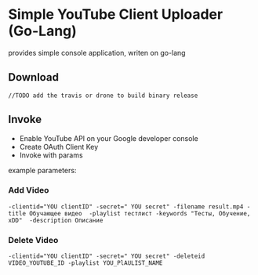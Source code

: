 ﻿# Simple YouTube Client Uploader (Go-Lang)

provides simple console application, writen on go-lang

## Download

```
//TODO add the travis or drone to build binary release
```

## Invoke

* Enable YouTube API on your Google developer console
* Create OAuth Client Key
* Invoke with params

example parameters:  

### Add Video

```
-clientid="YOU clientID" -secret=" YOU secret" -filename result.mp4 -title Обучающее видео  -playlist тестлист -keywords "Тесты, Обучение, xDD"  -description Описание
```

### Delete Video

```
-clientid="YOU clientID" -secret=" YOU secret" -deleteid VIDEO_YOUTUBE_ID -playlist YOU_PlAULIST_NAME
```

